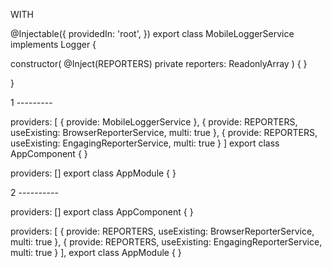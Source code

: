 WITH

@Injectable({
  providedIn: 'root',
})
export class MobileLoggerService implements Logger {

  constructor(
    @Inject(REPORTERS) private reporters: ReadonlyArray<Reporter>
  ) {
  }

}

1 ---------


providers: [
    { provide: MobileLoggerService },
    { provide: REPORTERS, useExisting: BrowserReporterService, multi: true },
    { provide: REPORTERS, useExisting: EngagingReporterService, multi: true }
]
export class AppComponent { }

providers: []
export class AppModule { }


2 ----------


providers: []
export class AppComponent { }


providers: [
    { provide: REPORTERS, useExisting: BrowserReporterService, multi: true },
    { provide: REPORTERS, useExisting: EngagingReporterService, multi: true }
],
export class AppModule { }
